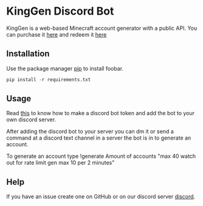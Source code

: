 
# KingGen Discord Bot

KingGen is a web-based Minecraft account generator with a public API.
You can purchase it [here](https://kingalts.info/) and redeem it [here](https://kinggen.info/)

## Installation

Use the package manager [pip](https://pip.pypa.io/en/stable/) to install foobar.

```python
pip install -r requirements.txt
```

## Usage


Read [this](https://github.com/reactiflux/discord-irc/wiki/Creating-a-discord-bot-&-getting-a-token#creating-a-bot) to know how to make a discord bot token and add the bot to your own discord server.

After adding the discord bot to your server you can dm it or send a command at a discord text channel in a server the bot is in to generate an account.

To generate an account type !generate Amount of accounts "max 40 watch out for rate limit gen max 10 per 2 minutes"



## Help
If you have an issue create one on GitHub or on our discord server [discord](https://kinggen.info/discord/join/).


